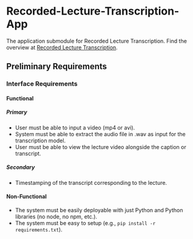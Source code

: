 # Recorded-Lecture-Transcription-App
The application submodule for Recorded Lecture Transcription. Find the overview at [Recorded Lecture Transcription](https://github.com/jonechong/Recorded-Lecture-Transcription).

## Preliminary Requirements

### Interface Requirements

#### Functional

##### Primary
- User must be able to input a video (mp4 or avi).
- System must be able to extract the audio file in .wav as input for the transcription model.
- User must be able to view the lecture video alongside the caption or transcript.

##### Secondary
- Timestamping of the transcript corresponding to the lecture.

#### Non-Functional
- The system must be easily deployable with just Python and Python libraries (no node, no npm, etc.).
- The system must be easy to setup (e.g., `pip install -r requirements.txt`).
